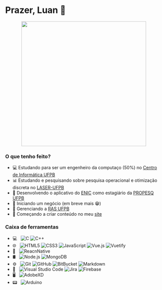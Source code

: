 # Prazer, Luan 👋

<p align="center">
    <img src="https://media.giphy.com/media/13HgwGsXF0aiGY/giphy.gif" alt="" width="400" />
</p>

### O que tenho feito?
- :computer: Estudando para ser um engenheiro da computaço (50%) no [Centro de Informática UFPB](http://ci.ufpb.br/)
- :bar_chart: Estudando e pesquisando sobre pesquisa operacional e otimização discreta no [LASER-UFPB](https://laser.ci.ufpb.br/)
- :iphone: Desenvolvendo o aplicativo do [ENIC](http://www.propesq.ufpb.br/enic) como estagiário da [PROPESQ UFPB](http://www.propesq.ufpb.br/propesq)
- :office: Iniciando um negócio (em breve mais :grin:)
- :robot: Gerenciando a [RAS UFPB](https://www.instagram.com/rasufpb/)
- :bookmark_tabs: Começando a criar conteúdo no meu [site](lenildoluan.com)

### Caixa de ferramentas 

- 💻 &nbsp;
  ![C](https://img.shields.io/badge/-C-333333?style=flat&logo=C)
  ![C++](https://img.shields.io/badge/-C++-333333?style=flat&logo=C%2B%2B)
- 🌐 &nbsp;
  ![HTML5](https://img.shields.io/badge/-HTML5-333333?style=flat&logo=HTML5)
  ![CSS3](https://img.shields.io/badge/-CSS3-333333?style=flat&logo=CSS3&logoColor=1572B6)
  ![JavaScript](https://img.shields.io/badge/-JavaScript-333333?style=flat&logo=javascript)
  ![Vue.js](https://img.shields.io/badge/-Vue.js-333333?style=flat&logo=Vue.js)
  ![Vuetify](https://img.shields.io/badge/-Vuetify-333333?style=flat&logo=Vuetify)
- :iphone: &nbsp;
  ![ReacnNative](https://img.shields.io/badge/-ReacnNative-333333?style=flat&logo=react)
- 🛢 &nbsp;
  ![Node.js](https://img.shields.io/badge/-Node.js-333333?style=flat&logo=node.js)
  ![MongoDB](https://img.shields.io/badge/-MongoDB-333333?style=flat&logo=mongodb)
- ⚙️ &nbsp;
  ![Git](https://img.shields.io/badge/-Git-333333?style=flat&logo=git)
  ![GitHub](https://img.shields.io/badge/-GitHub-333333?style=flat&logo=github)
  ![BitBucket](https://img.shields.io/badge/-BitBucket-333333?style=flat&logo=BitBucket)
  ![Markdown](https://img.shields.io/badge/-Markdown-333333?style=flat&logo=markdown)
- 🔧 &nbsp;
  ![Visual Studio Code](https://img.shields.io/badge/-Visual%20Studio%20Code-333333?style=flat&logo=visual-studio-code&logoColor=007ACC)
  ![Jira](https://img.shields.io/badge/-Jira-333333?style=flat&logo=Jira)
  ![Firebase](https://img.shields.io/badge/-Firebase-333333?style=flat&logo=Firebase)
- 🖥 &nbsp;
  ![AdobeXD](https://img.shields.io/badge/-AdobeXD-333333?style=flat&logo=adobe-xd)
- :pager: &nbsp;
  ![Arduino](https://img.shields.io/badge/-Arduino-333333?style=flat&logo=arduino)
